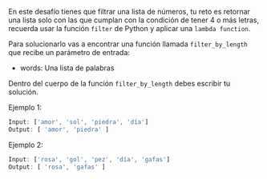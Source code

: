 En este desafío tienes que filtrar una lista de números, tu reto es retornar una lista solo con las que cumplan con la condición de tener 4 o más letras, recuerda usar la función `filter` de Python y aplicar una `lambda function`.

Para solucionarlo vas a encontrar una función llamada `filter_by_length` que recibe un parámetro de entrada:

- words: Una lista de palabras

Dentro del cuerpo de la función `filter_by_length` debes escribir tu solución.


Ejemplo 1:

```js
Input: ['amor', 'sol', 'piedra', 'día']
Output: [ 'amor', 'piedra' ]
```

Ejemplo 2:

```js
Input: ['rosa', 'gol', 'pez', 'día', 'gafas']
Output: [ 'rosa', 'gafas' ]
```
